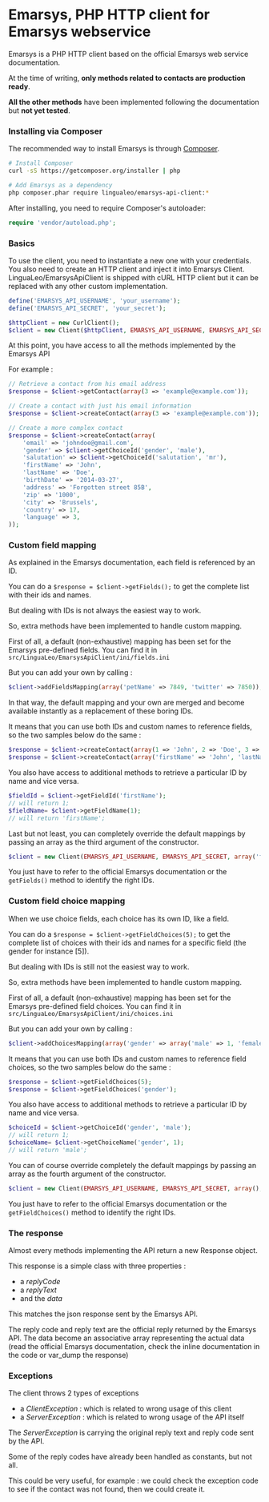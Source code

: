 Emarsys, PHP HTTP client for Emarsys webservice
================================================

Emarsys is a PHP HTTP client based on the official Emarsys web service documentation.

At the time of writing, __only methods related to contacts are production ready__.

__All the other methods__ have been implemented following the documentation but __not yet tested__.

### Installing via Composer

The recommended way to install Emarsys is through [Composer](http://getcomposer.org).

```bash
# Install Composer
curl -sS https://getcomposer.org/installer | php

# Add Emarsys as a dependency
php composer.phar require lingualeo/emarsys-api-client:*
```

After installing, you need to require Composer's autoloader:

```php
require 'vendor/autoload.php';
```

### Basics

To use the client, you need to instantiate a new one with your credentials. You also need to create an HTTP client and inject it into Emarsys Client. LinguaLeo/EmarsysApiClient is shipped with cURL HTTP client but it can be replaced with any other custom implementation.

```php
define('EMARSYS_API_USERNAME', 'your_username');
define('EMARSYS_API_SECRET', 'your_secret');

$httpClient = new CurlClient();
$client = new Client($httpClient, EMARSYS_API_USERNAME, EMARSYS_API_SECRET);
```

At this point, you have access to all the methods implemented by the Emarsys API

For example :

```php
// Retrieve a contact from his email address
$response = $client->getContact(array(3 => 'example@example.com'));

// Create a contact with just his email information
$response = $client->createContact(array(3 => 'example@example.com'));

// Create a more complex contact
$response = $client->createContact(array(
    'email' => 'johndoe@gmail.com',
    'gender' => $client->getChoiceId('gender', 'male'),
    'salutation' => $client->getChoiceId('salutation', 'mr'),
    'firstName' => 'John',
    'lastName' => 'Doe',
    'birthDate' => '2014-03-27',
    'address' => 'Forgotten street 85B',
    'zip' => '1000',
    'city' => 'Brussels',
    'country' => 17,
    'language' => 3,
));
```

### Custom field mapping

As explained in the Emarsys documentation, each field is referenced by an ID.

You can do a `$response = $client->getFields();` to get the complete list with their ids and names.

But dealing with IDs is not always the easiest way to work.

So, extra methods have been implemented to handle custom mapping.

First of all, a default (non-exhaustive) mapping has been set for the Emarsys pre-defined fields.
You can find it in `src/LinguaLeo/EmarsysApiClient/ini/fields.ini`

But you can add your own by calling :

```php
$client->addFieldsMapping(array('petName' => 7849, 'twitter' => 7850));`
```

In that way, the default mapping and your own are merged and become available instantly as a replacement of these boring IDs.

It means that you can use both IDs and custom names to reference fields, so the two samples below do the same :

```php
$response = $client->createContact(array(1 => 'John', 2 => 'Doe', 3 => 'example@example.com'));
$response = $client->createContact(array('firstName' => 'John', 'lastName' => 'Doe', 'email' => 'example@example.com'));
```

You also have access to additional methods to retrieve a particular ID by name and vice versa.

```php
$fieldId = $client->getFieldId('firstName');
// will return 1;
$fieldName= $client->getFieldName(1);
// will return 'firstName';
```

Last but not least, you can completely override the default mappings by passing an array as the third argument of the constructor.

```php
$client = new Client(EMARSYS_API_USERNAME, EMARSYS_API_SECRET, array('firstName' => 1, 'lastName' => 2));
```

You just have to refer to the official Emarsys documentation or the `getFields()` method to identify the right IDs.

### Custom field choice mapping

When we use choice fields, each choice has its own ID, like a field.

You can do a `$response = $client->getFieldChoices(5);` to get the complete list of choices with their ids and names for a specific field (the gender for instance [5]).

But dealing with IDs is still not the easiest way to work.

So, extra methods have been implemented to handle custom mapping.

First of all, a default (non-exhaustive) mapping has been set for the Emarsys pre-defined field choices.
You can find it in `src/LinguaLeo/EmarsysApiClient/ini/choices.ini`

But you can add your own by calling :

```php
$client->addChoicesMapping(array('gender' => array('male' => 1, 'female' => 2)));
```

It means that you can use both IDs and custom names to reference field choices, so the two samples below do the same :

```php
$response = $client->getFieldChoices(5);
$response = $client->getFieldChoices('gender');
```

You also have access to additional methods to retrieve a particular ID by name and vice versa.

```php
$choiceId = $client->getChoiceId('gender', 'male');
// will return 1;
$choiceName= $client->getChoiceName('gender', 1);
// will return 'male';
```

You can of course override  completely the default mappings by passing an array as the fourth argument of the constructor.

```php
$client = new Client(EMARSYS_API_USERNAME, EMARSYS_API_SECRET, array(), array('gender' => array('male' => 1, 'female' => 2)));
```

You just have to refer to the official Emarsys documentation or the `getFieldChoices()` method to identify the right IDs.

### The response

Almost every methods implementing the API return a new Response object.

This response is a simple class with three properties :

* a _replyCode_
* a _replyText_
* and the _data_

This matches the json response sent by the Emarsys API.

The reply code and reply text are the official reply returned by the Emarsys API.
The data become an associative array representing the actual data (read the official Emarsys documentation, check the inline documentation in the code or var_dump the response)

### Exceptions

The client throws 2 types of exceptions

* a _ClientException_ : which is related to wrong usage of this client
* a _ServerException_ : which is related to wrong usage of the API itself
 
The _ServerException_ is carrying the original reply text and reply code sent by the API.

Some of the reply codes have already been handled as constants, but not all.

This could be very useful, for example : we could check the exception code to see if the contact was not found, then we could create it.
